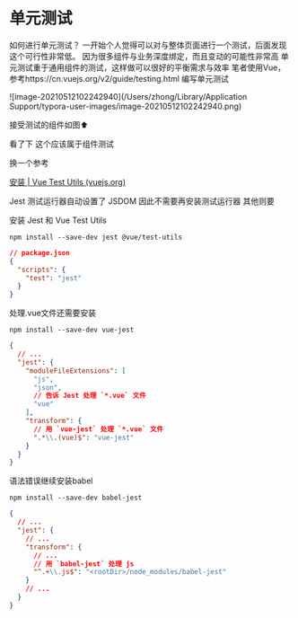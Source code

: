 # 单元测试
如何进行单元测试？
一开始个人觉得可以对与整体页面进行一个测试，后面发现这个可行性非常低。
因为很多组件与业务深度绑定，而且变动的可能性非常高
单元测试重于通用组件的测试，这样做可以很好的平衡需求与效率
笔者使用Vue，参考https://cn.vuejs.org/v2/guide/testing.html 编写单元测试

![image-20210512102242940](/Users/zhong/Library/Application Support/typora-user-images/image-20210512102242940.png)

接受测试的组件如图⬆️

看了下 这个应该属于组件测试

换一个参考

[安装 | Vue Test Utils (vuejs.org)](https://vue-test-utils.vuejs.org/zh/installation/#用-jest-测试单文件组件)

Jest 测试运行器自动设置了 JSDOM 因此不需要再安装测试运行器 其他则要



安装 Jest 和 Vue Test Utils

`npm install --save-dev jest @vue/test-utils`

```json
// package.json
{
  "scripts": {
    "test": "jest"
  }
}
```

处理.vue文件还需要安装

`npm install --save-dev vue-jest`

```json
{
  // ...
  "jest": {
    "moduleFileExtensions": [
      "js",
      "json",
      // 告诉 Jest 处理 `*.vue` 文件
      "vue"
    ],
    "transform": {
      // 用 `vue-jest` 处理 `*.vue` 文件
      ".*\\.(vue)$": "vue-jest"
    }
  }
}
```

语法错误继续安装babel

`npm install --save-dev babel-jest`

```json
{
  // ...
  "jest": {
    // ...
    "transform": {
      // ...
      // 用 `babel-jest` 处理 js
      "^.+\\.js$": "<rootDir>/node_modules/babel-jest"
    }
    // ...
  }
}
```

